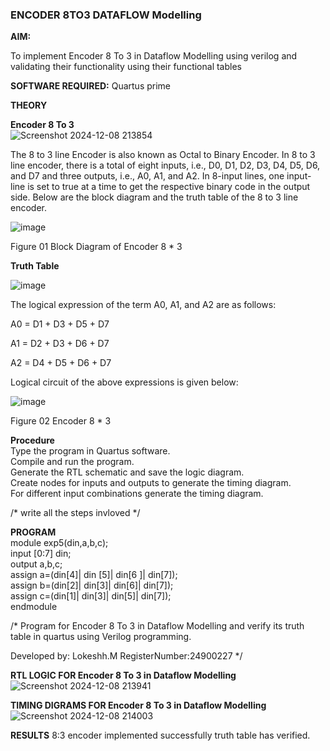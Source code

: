 ### ENCODER 8TO3 DATAFLOW Modelling

**AIM:**

To implement  Encoder 8 To 3 in Dataflow Modelling using verilog and validating their functionality using their functional tables

**SOFTWARE REQUIRED:** Quartus prime

**THEORY**

**Encoder 8 To 3**<br>
![Screenshot 2024-12-08 213854](https://github.com/user-attachments/assets/83fca21d-9f70-41b5-8133-502dd19d4ea2)



The 8 to 3 line Encoder is also known as Octal to Binary Encoder. In 8 to 3 line encoder, there is a total of eight inputs, i.e., D0, D1, D2, D3, D4, D5, D6, and D7 and three outputs, i.e., A0, A1, and A2. In 8-input lines, one input-line is set to true at a time to get the respective binary code in the output side. Below are the block diagram and the truth table of the 8 to 3 line encoder.

![image](https://github.com/naavaneetha/ENCODER8TO3DATAFLOW/assets/154305477/0bc242c1-eb9e-4c47-afe5-30428470efc3)

Figure 01  Block Diagram of Encoder 8 * 3

**Truth Table**

![image](https://github.com/naavaneetha/ENCODER8TO3DATAFLOW/assets/154305477/35496b14-ae6e-4cd1-9abd-d6736b576575)

The logical expression of the term A0, A1, and A2 are as follows:

A0 = D1 + D3 + D5 + D7

A1 = D2 + D3 + D6 + D7

A2 = D4 + D5 + D6 + D7

Logical circuit of the above expressions is given below:

![image](https://github.com/naavaneetha/ENCODER8TO3DATAFLOW/assets/154305477/95acaee6-c873-4c75-89eb-ef09fb158053)

Figure 02  Encoder 8 * 3

**Procedure**<br>
Type the program in Quartus software.<br>
Compile and run the program.<br>
Generate the RTL schematic and save the logic diagram.<br>
Create nodes for inputs and outputs to generate the timing diagram.<br>
For different input combinations generate the timing diagram.<br>

/* write all the steps invloved */

**PROGRAM**<br>
module exp5(din,a,b,c);<br>
 input [0:7] din;<br>
 output a,b,c;<br>
 assign a=(din[4]| din [5]| din[6 ]| din[7]);<br>
 assign b=(din[2]| din[3]| din[6]| din[7]);<br>
 assign c=(din[1]| din[3]| din[5]| din[7]);<br>
 endmodule<br>

/* Program for Encoder 8 To 3 in Dataflow Modelling and verify its truth table in quartus using Verilog programming. 

Developed by: Lokeshh.M RegisterNumber:24900227
*/

**RTL LOGIC FOR Encoder 8 To 3 in Dataflow Modelling**
![Screenshot 2024-12-08 213941](https://github.com/user-attachments/assets/294f0fff-00ba-40d0-94ea-34b77e17873b)


**TIMING DIGRAMS FOR Encoder 8 To 3 in Dataflow Modelling**
![Screenshot 2024-12-08 214003](https://github.com/user-attachments/assets/d61f7cd9-c0d0-4f69-9201-69c00ea74348)


**RESULTS**
 8:3 encoder implemented successfully truth table has verified.





